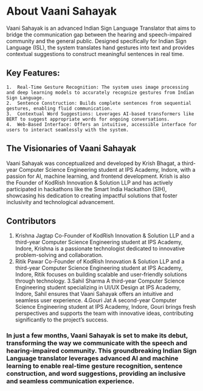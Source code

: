 # About Vaani Sahayak
Vaani Sahayak is an advanced Indian Sign Language Translator that aims to bridge the communication gap between the hearing and speech-impaired community and the general public. Designed specifically for Indian Sign Language (ISL), the system translates hand gestures into text and provides contextual suggestions to construct meaningful sentences in real time.

## Key Features:
	1.	Real-Time Gesture Recognition: The system uses image processing and deep learning models to accurately recognize gestures from Indian Sign Language.
	2.	Sentence Construction: Builds complete sentences from sequential gestures, enabling fluid communication.
	3.	Contextual Word Suggestions: Leverages AI-based transformers like BERT to suggest appropriate words for ongoing conversations.
	4.	Web-Based Interface: Offers an intuitive, accessible interface for users to interact seamlessly with the system.

## The Visionaries of Vaani Sahayak
Vaani Sahayak was conceptualized and developed by Krish Bhagat, a third-year Computer Science Engineering student at IPS Academy, Indore, with a passion for AI, machine learning, and frontend development. Krish is also the Founder of KodRish Innovation & Solution LLP and has actively participated in hackathons like the Smart India Hackathon (SIH), showcasing his dedication to creating impactful solutions that foster inclusivity and technological advancement.


## Contributors
1. Krishna Jagtap
	Co-Founder of KodRish Innovation & Solution LLP and a third-year Computer Science Engineering student at IPS Academy, Indore, Krishna is a passionate technologist dedicated to innovative problem-solving and collaboration.
2. Ritik Pawar
		Co-Founder of KodRish Innovation & Solution LLP and a third-year Computer Science Engineering student at IPS Academy, Indore, Ritik focuses on building scalable and user-friendly solutions through technology.
3.Sahil Sharma
		A third-year Computer Science Engineering student specializing in UI/UX Design at IPS Academy, Indore, Sahil ensures that Vaani Sahayak offers an intuitive and seamless user experience.
4.Gouri Jat
		A second-year Computer Science Engineering student at IPS Academy, Indore, Gouri brings fresh perspectives and supports the team with innovative ideas, contributing significantly to the project’s success.
  
### In just a few months, Vaani Sahayak is set to make its debut, transforming the way we communicate with the speech and hearing-impaired community. This groundbreaking Indian Sign Language translator leverages advanced AI and machine learning to enable real-time gesture recognition, sentence construction, and word suggestions, providing an inclusive and seamless communication experience.
